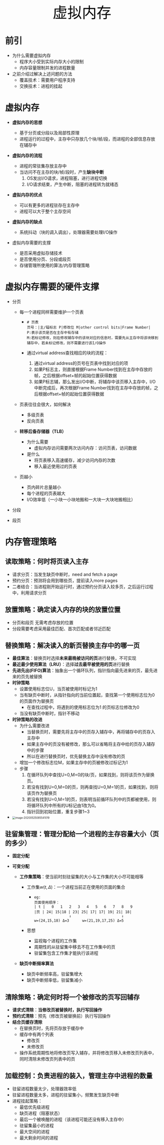 <center><font face="黑体" color=black size=7>虚拟内存</font></center>

# 前引

- 为什么需要虚拟内存
  - 程序大小受到实际内存大小的限制
  - 内存容量限制并发的进程数量
- 之前介绍过解决上述问题的方法
  - 覆盖技术：需要用户程序支持
  - 交换技术：进程的挂起

# 虚拟内存

- **虚拟内存的思想**
  - 基于分页或分段以及局部性原理
  - 进程运行的过程中，主存中只存放几个块/帧/段，而进程的全部信息存放在辅存中
- **虚拟内存的流程**
  - 进程的常驻集存放主存中
  - 当访问不在主存的块/帧/段时，产生**缺块中断**
    1. OS发出I/O请求，进程阻塞，进行进程切换
    2. I/O请求结束，产生中断，阻塞的进程转为就绪态

- **虚拟内存的优点**
  - 可以有更多的进程驻存在主存中
  - 进程可以大于整个主存空间
- **虚拟内存的缺点**
  - 系统抖动（块的调入调出），处理器需要处理I/O操作

- 虚拟内存需要的支撑
  - 是否采用虚拟存储技术
  - 是否使用分页、分段或段页
  - 存储管理所使用的算法/内存管理策略

# 虚拟内存需要的硬件支撑

- 分页

  - 每一个进程同样需要维护一个页表

    - ```
      # 页表
      页号：|主/辐标志 P|修改位 M|other control bits|Frame Number|
      P:表示该页是否在主存中有存储
      M:若标记修改，则在修改辅存中的该块对应的信息时，需要先从主存中将该块移到辅存中，若未标记修改，则不需要进行该I/O操作
      ```

    - 通过virtual address查找相应的块的流程：

      1. 通过virtual address的页号在页表中找到对应的项
      2. 如果P标志主，则直接根据Frame Number找到在主存中存放的帧，之后根据offset+帧的起始位置获得数据
      3. 如果P标志辅，那么发出I/O中断，将辅存中该页移入主存中，I/O中断完成后，再次根据Frame Number找到在主存中存放的帧，之后根据offset+帧的起始位置获得数据

  - 页表往往会很大，如何解决

    - 多级页表
    - 反向页表

  - **转移后备存储器（TLB）**  

    - 为什么需要
      - 虚拟内存访问需要两次访问内存：访问页表，访问数据
    - 是什么
      - 将页表移入高速缓存，减少访问内存的次数
      - 移入最近使用过的页表

  - 页越小

    - 页内碎片总量越小
    - 每个进程的页表越大
    - I/O效率低（一小块一小块地搬和一大块一大块地搬相比）

- 分段

- 段页



# 内存管理策略

## 读取策略：何时将页读入主存

- 请求分页：当发生缺页中断时，need and fetch a page
- 预约分页：预测将会用到哪些页，提前读入more pages
- 二者结合：当进程刚开始运行时，通过预约分页读入较多页，之后运行过程中，利用请求分页

## 放置策略：确定读入内存的块的放置位置

- 分页和段页 无需考虑存放的位置
- 分段需要考虑采用最佳匹配、首次匹配或者邻近匹配

## 替换策略：解决读入的新页替换主存中的哪一页

- **最佳算法**：替换页时选择**未来最晚被访问的页**进行替换，不可实现
- **最近最少使用算法（LRU）**：选择**过去最早被使用的页**进行替换
- **先进先出(FIFO)算法**：抽象出一个循环队列，指针指向最先进来的页，最先进来的页先被替换
- **时钟策略**
  - 设置使用标志位U，当页被使用时标记为1
  - 当有缺页中断时，从指针指向的当前位置起，查找第一个使用标志位为0的页面作为替换页
    - 在查找过程中，将遇到的使用标志位为1 的页标志位修改为0
  - 当没有缺页中断时，指针不移动
- **时钟策略的改进**
  - 为什么需要改进
    - 当替换页时，需要先将主存中的页存入辅存中，再将辅存中的页存入主存中
    - 如果主存中的页没有被修改，那么可以省略将主存中给的页存入辅存中的步骤
    - 所以在进行替换页时，优先替换主存中没有修改的页
  - 增加一个修改标志位M，如果主存中的页被修改过标记为1
  - 步骤
    1. 在循环队列中查找U=0,M=0的块/页，如果找到，则将该页作为替换页。
    2. 若没有找到U=0,M=0的页，则再查找U=0,M=1的页，如果找到，则将该页作为替换页
    3. 若没有找到U=0,M=1的页，则表明当前循环队列中的页都被使用，则将循环队列中所有的U标记由1改为0。
    4. 指针回到初始位置，重复步骤1~3
- <img src="C:\Users\26401\AppData\Roaming\Typora\typora-user-images\image-20200525085541019.png" alt="image-20200525085541019" style="zoom: 60%;" />

## 驻留集管理：管理分配给一个进程的主存容量大小（页的多少）

- **固定分配**

- **可变分配**

  - **工作集策略**：使当前时刻驻留集的大小与工作集的大小尽可能相等

    - 工作集$w(t,\Delta)$：一个进程当前正在使用的页面的集合

      - ```18|
        eg:
        页面使用顺序：
        | t |   0   1   2   3   4   5   6   7   8   9 
        |页 | 24| 15|18 | 23| 25| 17| 17| 19| 21| 18|
                        ↑                       ↑
        w=(24,15,18) Δ=3      w=(21,19,17,25) Δ=5
        ```

    - 思想

      - 监视每个进程的工作集
      - 周期性的从驻留集中移去不在工作集中的页
      - 驻留集包含工作集才能执行该进程

  - **缺页中断频率算法**

    - 缺页中断频率高，驻留集增大
    - 缺页中断频率低，驻留集减小

## 清除策略：确定何时将一个被修改的页写回辅存

- **请求式清除**：**当修改页被替换时，执行写回操作**
- **预约式清除**：预先（修改页被替换前）执行写回操作
- **结合页缓存清除**
  - 在替换页时，先将页存放于缓存中
  - 缓存中有两个列表
    - 修改页
    - 未修改页
  - 操作系统周期性地将修改页写入辅存，并将修改页移入未修改页列表中，同时清除未修改页列表中的页

## 加载控制：负责进程的装入，管理主存中进程的数量

- 驻留进程数量太少，处理器效率低
- 驻留进程数量太多，进程的驻留集小，频繁发生缺页中断
- 进程挂起策略：
  - 最低优先级进程
  - 缺页进程（阻塞状态）
  - 最后一个被唤醒的进程（该进程可能还没有移入主存中）
  - 驻留集最小的进程
  - 最大空间的进程
  - 最大剩余时间的进程